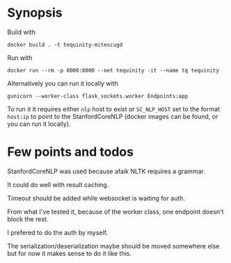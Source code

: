 # Synopsis

Build with

```
docker build . -t tequinity-mitescugd
```

Run with

```
docker run --rm -p 8000:8000 --net tequinity -it --name tq tequinity
```

Alternatively you can run it locally with

```
gunicorn --worker-class flask_sockets.worker Endpoints:app
```

To run it it requires either `nlp` host to exist or `SC_NLP_HOST`
set to the format `host:ip` to point to the StanfordCoreNLP (docker images
can be found, or you can run it locally).

# Few points and todos

StanfordCoreNLP was used because afaik NLTK requires a grammar.

It could do well with result caching.

Timeout should be added while websocket is waiting for auth.

From what I've tested it, because of the worker class, one endpoint
doesn't block the rest.

I prefered to do the auth by myself.

The serialization/deserialization maybe should be moved somewhere else but
for now it makes sense to do it like this.

